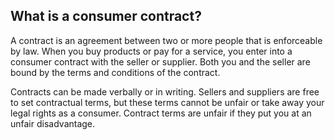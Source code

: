 ##  What is a consumer contract?

A contract is an agreement between two or more people that is enforceable by
law. When you buy products or pay for a service, you enter into a consumer
contract with the seller or supplier. Both you and the seller are bound by the
terms and conditions of the contract.

Contracts can be made verbally or in writing. Sellers and suppliers are free
to set contractual terms, but these terms cannot be unfair or take away your
legal rights as a consumer. Contract terms are unfair if they put you at an
unfair disadvantage.
